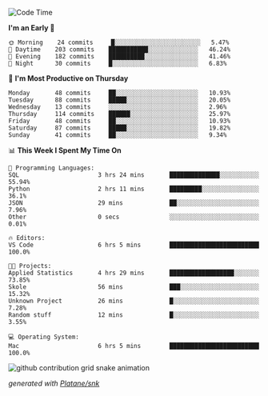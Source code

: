 <!--START_SECTION:waka-->
![Code Time](http://img.shields.io/badge/Code%20Time-221%20hrs%2012%20mins-blue)

**I'm an Early 🐤** 

```text
🌞 Morning    24 commits     █░░░░░░░░░░░░░░░░░░░░░░░░   5.47% 
🌆 Daytime    203 commits    ███████████░░░░░░░░░░░░░░   46.24% 
🌃 Evening    182 commits    ██████████░░░░░░░░░░░░░░░   41.46% 
🌙 Night      30 commits     █░░░░░░░░░░░░░░░░░░░░░░░░   6.83%

```
📅 **I'm Most Productive on Thursday** 

```text
Monday       48 commits     ██░░░░░░░░░░░░░░░░░░░░░░░   10.93% 
Tuesday      88 commits     █████░░░░░░░░░░░░░░░░░░░░   20.05% 
Wednesday    13 commits     ░░░░░░░░░░░░░░░░░░░░░░░░░   2.96% 
Thursday     114 commits    ██████░░░░░░░░░░░░░░░░░░░   25.97% 
Friday       48 commits     ██░░░░░░░░░░░░░░░░░░░░░░░   10.93% 
Saturday     87 commits     █████░░░░░░░░░░░░░░░░░░░░   19.82% 
Sunday       41 commits     ██░░░░░░░░░░░░░░░░░░░░░░░   9.34%

```


📊 **This Week I Spent My Time On** 

```text
💬 Programming Languages: 
SQL                      3 hrs 24 mins       ██████████████░░░░░░░░░░░   55.94% 
Python                   2 hrs 11 mins       █████████░░░░░░░░░░░░░░░░   36.1% 
JSON                     29 mins             ██░░░░░░░░░░░░░░░░░░░░░░░   7.96% 
Other                    0 secs              ░░░░░░░░░░░░░░░░░░░░░░░░░   0.01%

🔥 Editors: 
VS Code                  6 hrs 5 mins        █████████████████████████   100.0%

🐱‍💻 Projects: 
Applied Statistics       4 hrs 29 mins       ██████████████████░░░░░░░   73.85% 
Skole                    56 mins             ███░░░░░░░░░░░░░░░░░░░░░░   15.32% 
Unknown Project          26 mins             █░░░░░░░░░░░░░░░░░░░░░░░░   7.28% 
Random stuff             12 mins             █░░░░░░░░░░░░░░░░░░░░░░░░   3.55%

💻 Operating System: 
Mac                      6 hrs 5 mins        █████████████████████████   100.0%

```


<!--END_SECTION:waka-->


<!--Snake Game-->
![github contribution grid snake animation](https://raw.githubusercontent.com/viggo-gascou/viggo-gascou/output/github-contribution-grid-snake.svg)

_generated with [Platane/snk](https://github.com/Platane/snk)_
<!--Snake Game-->

